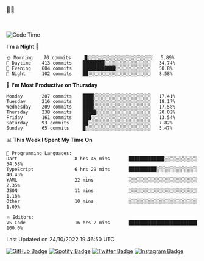 ### 🤙🍺

<!-- <a href="https://github-readme-stats.vercel.app/api?username=hzak2xx&count_private=true&show_icons=true&theme=dracula">
  <img align="center" src="https://github-readme-stats.vercel.app/api?username=hzak2xx&count_private=true&show_icons=true&theme=dracula" />
</a>
</br> -->
</br>

<!--START_SECTION:waka-->
![Code Time](http://img.shields.io/badge/Code%20Time-1%2C952%20hrs-blue)

**I'm a Night 🦉** 

```text
🌞 Morning    70 commits     █░░░░░░░░░░░░░░░░░░░░░░░░   5.89% 
🌆 Daytime    413 commits    ████████░░░░░░░░░░░░░░░░░   34.74% 
🌃 Evening    604 commits    ████████████░░░░░░░░░░░░░   50.8% 
🌙 Night      102 commits    ██░░░░░░░░░░░░░░░░░░░░░░░   8.58%

```
📅 **I'm Most Productive on Thursday** 

```text
Monday       207 commits    ████░░░░░░░░░░░░░░░░░░░░░   17.41% 
Tuesday      216 commits    ████░░░░░░░░░░░░░░░░░░░░░   18.17% 
Wednesday    209 commits    ████░░░░░░░░░░░░░░░░░░░░░   17.58% 
Thursday     238 commits    █████░░░░░░░░░░░░░░░░░░░░   20.02% 
Friday       161 commits    ███░░░░░░░░░░░░░░░░░░░░░░   13.54% 
Saturday     93 commits     ██░░░░░░░░░░░░░░░░░░░░░░░   7.82% 
Sunday       65 commits     █░░░░░░░░░░░░░░░░░░░░░░░░   5.47%

```


📊 **This Week I Spent My Time On** 

```text
💬 Programming Languages: 
Dart                     8 hrs 45 mins       █████████████░░░░░░░░░░░░   54.58% 
TypeScript               6 hrs 29 mins       ██████████░░░░░░░░░░░░░░░   40.45% 
YAML                     22 mins             ░░░░░░░░░░░░░░░░░░░░░░░░░   2.35% 
JSON                     11 mins             ░░░░░░░░░░░░░░░░░░░░░░░░░   1.18% 
Other                    10 mins             ░░░░░░░░░░░░░░░░░░░░░░░░░   1.09%

🔥 Editors: 
VS Code                  16 hrs 2 mins       █████████████████████████   100.0%

```


 Last Updated on 24/10/2022 19:46:50 UTC
<!--END_SECTION:waka-->

[![GitHub Badge](https://img.shields.io/badge/GitHub-100000?style=for-the-badge&logo=github&logoColor=white)](https://github.com/hzak2xx)
[![Spotify Badge](https://img.shields.io/badge/Spotify-1ED760?&style=for-the-badge&logo=spotify&logoColor=white)](https://open.spotify.com/user/uf90s6sbbh75a1mt44clkhkvf)
[![Twitter Badge](https://img.shields.io/badge/Twitter-1DA1F2?style=for-the-badge&logo=twitter&logoColor=white)](https://twitter.com/hzak2xx)
[![Instagram Badge](https://img.shields.io/badge/Instagram-E4405F?style=for-the-badge&logo=instagram&logoColor=white)](https://www.instagram.com/hzak2xx/)

